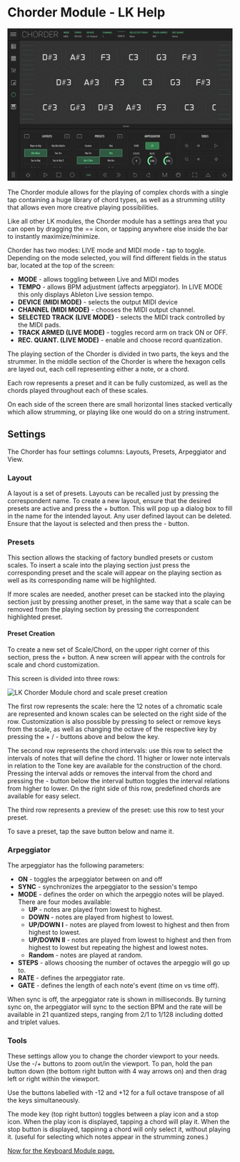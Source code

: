 # Chorder Module - LK Help

![LK Chorder Module overview](/lk/images/chorder/overview.jpg?width=2732&height=2048)

The Chorder module allows for the playing of complex chords with a single tap containing a huge library of chord types, as well as a strumming utility that allows even more creative playing possibilities.

Like all other LK modules, the Chorder module has a settings area that you can open by dragging the == icon, or tapping anywhere else inside the bar to instantly maximize/minimize.

Chorder has two modes: LIVE mode and MIDI mode - tap to toggle.
Depending on the mode selected, you will find different fields in the status bar, located at the top of the screen:

- **MODE** - allows toggling between Live and MIDI modes
- **TEMPO** - allows BPM adjustment (affects arpeggiator). In LIVE MODE this only displays Ableton Live session tempo.
- **DEVICE (MIDI MODE)** - selects the output MIDI device
- **CHANNEL (MIDI MODE)** - chooses the MIDI output channel.
- **SELECTED TRACK (LIVE MODE)** - selects the MIDI track controlled by the MIDI pads.
- **TRACK ARMED (LIVE MODE)** - toggles record arm on track ON or OFF.
- **REC. QUANT. (LIVE MODE)** - enable and choose record quantization.

The playing section of the Chorder is divided in two parts, the keys and the strummer. In the middle section of the Chorder is where the hexagon cells are layed out, each cell representing either a note, or a chord.

Each row represents a preset and it can be fully customized, as well as the chords played throughout each of these scales.

On each side of the screen there are small horizontal lines stacked vertically which allow strumming, or playing like one would do on a string instrument.

## Settings

The Chorder has four settings columns: Layouts, Presets, Arpeggiator and View.

### Layout

A layout is a set of presets. Layouts can be recalled just by pressing the correspondent name. To create a new layout, ensure that the desired presets are active and press the + button. This will pop up a dialog box to fill in the name for the intended layout. Any user defined layout can be deleted. Ensure that the layout is selected and then press the - button.

### Presets

This section allows the stacking of factory bundled presets or custom scales.
To insert a scale into the playing section just press the corresponding preset and the scale will appear on the playing section as well as its corresponding name will be highlighted.

If more scales are needed, another preset can be stacked into the playing section just by pressing another preset, in the same way that a scale can be removed from the playing section by pressing the correspondent highlighted preset.

#### Preset Creation

To create a new set of Scale/Chord, on the upper right corner of this section, press the + button. A new screen will appear with the controls for scale and chord customization.

This screen is divided into three rows:

![LK Chorder Module chord and scale preset creation](/lk/images/chorder/preset-creation.jpg)

The first row represents the scale: here the 12 notes of a chromatic scale are represented and known scales can be selected on the right side of the row.
Customization is also possible by pressing to select or remove keys from the scale, as well as changing the octave of the respective key by pressing the + / - buttons above and below the key.

The second row represents the chord intervals: use this row to select the intervals of notes that will define the chord. 11 higher or lower note intervals in relation to the Tone key are available for the construction of the chord. Pressing the interval adds or removes the interval from the chord and pressing the - button below the interval button toggles the interval relations from higher to lower. On the right side of this row, predefined chords are available for easy select.

The third row represents a preview of the preset: use this row to test your preset.

To save a preset, tap the save button below and name it.

### Arpeggiator

The arpeggiator has the following parameters:

- **ON** - toggles the arpeggiator between on and off
- **SYNC** - synchronizes the arpeggiator to the session's tempo
- **MODE** - defines the order on which the arpeggio notes will be played. There are four modes available:
  - **UP** - notes are played from lowest to highest.
  - **DOWN** - notes are played from highest to lowest.
  - **UP/DOWN I** - notes are played from lowest to highest and then from highest to lowest.
  - **UP/DOWN II** - notes are played from lowest to highest and then from highest to lowest but repeating the highest and lowest notes.
  - **Random** - notes are played at random.
- **STEPS** - allows choosing the number of octaves the arpeggio will go up to.
- **RATE** - defines the arpeggiator rate.
- **GATE** - defines the length of each note's event (time on vs time off).

When sync is off, the arpeggiator rate is shown in milliseconds. By turning sync on, the arpeggiator will sync to the section BPM and the rate will be available in 21 quantized steps, ranging from 2/1 to 1/128 including dotted and triplet values.

### Tools

These settings allow you to change the chorder viewport to your needs. Use the -/+ buttons to zoom out/in the viewport. To pan, hold the pan button down (the bottom right button with 4 way arrows on) and then drag left or right within the viewport.

Use the buttons labelled with -12 and +12 for a full octave transpose of all the keys simultaneously.

The mode key (top right button) toggles between a play icon and a stop icon. When the play icon is displayed, tapping a chord will play it. When the stop button is displayed, tappinng a chord will only select it, without playing it. (useful for selecting which notes appear in the strumming zones.)

[Now for the Keyboard Module page.](keyboard)
